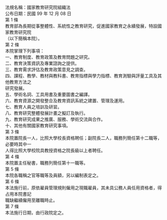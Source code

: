 法規名稱：國家教育研究院組織法  
公布日期：民國 99 年 12 月 08 日  
第 1 條  
教育部為長期從事整體性、系統性之教育研究，促進國家教育之永續發展，特設國家教育研究院  
（以下簡稱本院）。  
第 2 條  
本院掌理下列事項：  
一、教育制度、教育政策及教育問題之研究。  
二、教育決策資訊及專業諮詢之提供。  
三、教育需求評估及教育政策意見之調查。  
四、課程、教學、教材與教科書、教育指標與學力指標、教育測驗與評量工具及其他教育方法之  
研究發展。  
五、學術名詞、工具用書及重要圖書之編譯。  
六、教育資源之開發整合及教育資訊系統之建置、管理及運用。  
七、教育人員之培訓及研習。  
八、教育研究整體發展計畫之擬訂及執行。  
九、教育研究成果之推廣、服務、學術交流與合作。  
十、其他有關國家教育研究事項。  
第 3 條  
本院置院長一人，比照大學校長資格聘任；副院長二人，職務列簡任第十二職等，必要時其中一  
人得比照大學校院具教授資格之院長級以上者聘任。  
第 4 條  
本院置主任秘書，職務列簡任第十一職等。  
第 5 條  
本院各職稱之官等職等及員額，另以編制表定之。  
第 6 條  
本法施行前，原依雇員管理規則僱用之現職雇員，其未具公務人員任用資格者，得占用本院書記  
職缺繼續僱用至離職時止。  
第 7 條  
本法施行日期，由行政院定之。  


